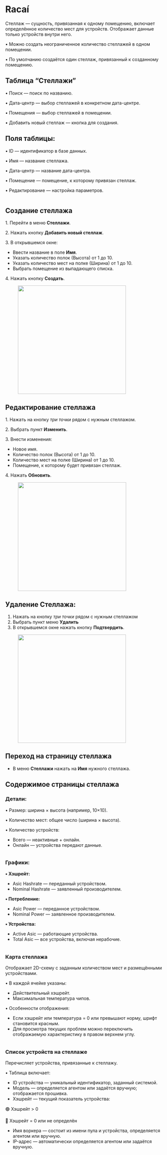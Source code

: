 # Racaí

Стеллаж — сущность, привязанная к одному помещению, включает определённое количество мест для устройств. Отображает данные только устройств внутри него.

• Можно создать неограниченное количество стеллажей в одном помещении.

• По умолчанию создаётся один стеллаж, привязанный к созданному помещению.

## **Таблица “Стеллажи”**

• Поиск — поиск по названию.

• Дата-центр — выбор стеллажей в конкретном дата-центре.

• Помещения — выбор стеллажей в помещении.

• Добавить новый стеллаж — кнопка для создания.

## Поля таблицы:

• ID — идентификатор в базе данных.

• Имя — название стеллажа.

• Дата-центр — название дата-центра.

• Помещение — помещение, к которому привязан стеллаж.

• Редактирование — настройка параметров.

<figure><img src="../../.gitbook/assets/image.png" alt=""><figcaption></figcaption></figure>

## **Создание стеллажа**

1\. Перейти в меню **Стеллажи**.

2\. Нажать кнопку **Добавить новый стеллаж**.

3\. В открывшемся окне:

* Ввести название в поле **Имя**.
* Указать количество полок (Высота) от 1 до 10.
* Указать количество мест на полке (Ширина) от 1 до 10.
* Выбрать помещение из выпадающего списка.

4\. Нажать кнопку **Создать**.

<figure><img src="../../.gitbook/assets/image (1).png" alt="" width="341"><figcaption></figcaption></figure>

## Редактирование стеллажа

1\. Нажать на кнопку _три точки_ рядом с нужным стеллажом.

2\. Выбрать пункт **Изменить**.

3\. Внести изменения:

* Новое имя.
* Количество полок (Высота) от 1 до 10.
* Количество мест на полке (Ширина) от 1 до 10.
* Помещение, к которому будет привязан стеллаж.

4\. Нажать **Обновить**.

<figure><img src="../../.gitbook/assets/image (2).png" alt="" width="342"><figcaption></figcaption></figure>

## **Удаление Стеллажа:** <a href="#udalenie-data-centra" id="udalenie-data-centra"></a>

1. Нажать на кнопку _три точки_ рядом с нужным стеллажом
2. Выбрать пункт меню **Удалить**
3. В открывшемся окне нажать кнопку **Подтвердить**.

<figure><img src="../../.gitbook/assets/image (3).png" alt="" width="341"><figcaption></figcaption></figure>

## **Переход на страницу стеллажа**

* В меню **Стеллажи** нажать на **Имя** нужного стеллажа.

## **Содержимое страницы стеллажа**

### **Детали:**

• Размер: ширина × высота (например, 10×10).

• Количество мест: общее число (ширина × высота).

• Количество устройств:

* Всего — неактивные + онлайн.
* Онлайн — устройства передают данные.

<figure><img src="../../.gitbook/assets/image (12).png" alt=""><figcaption></figcaption></figure>

### **Графики:**

**• Хэшрейт:**

* Asic Hashrate — переданный устройством.
* Nominal Hashrate — заявленный производителем.

**• Потребление:**

* Asic Power — переданное устройством.
* Nominal Power — заявленное производителем.

**• Устройства:**

* Active Asic — работающие устройства.
* Total Asic — все устройства, включая нерабочие.

<figure><img src="../../.gitbook/assets/image (13).png" alt=""><figcaption></figcaption></figure>

### **Карта стеллажа**

Отображает 2D-схему с заданным количеством мест и размещёнными устройствами.

• В каждой ячейке указаны:

* Действительный хэшрейт.
* Максимальная температура чипов.

• Особенности отображения:

* Если хэшрейт или температура = 0 или превышают норму, шрифт становится красным.
* Для просмотра текущих проблем можно переключить отображаемую характеристику в правом верхнем углу.

<figure><img src="../../.gitbook/assets/image (14).png" alt=""><figcaption></figcaption></figure>

### **Список устройств на стеллаже**

Перечисляет устройства, привязанные к стеллажу.

• Таблица включает:

* ID устройства — уникальный идентификатор, заданный системой.
* Модель — определяется агентом или задаётся вручную; отображается прошивка.
* Хэшрейт — текущий показатель устройства:

&#x20;     🟢 Хэшрейт > 0

&#x20;     🔴 Хэшрейт = 0 или не определён

* Имя воркера — состоит из имени пула и устройства, определяется агентом или вручную.
* IP-адрес — автоматически определяется агентом или задаётся вручную.

<figure><img src="../../.gitbook/assets/image (15).png" alt=""><figcaption></figcaption></figure>

